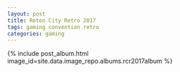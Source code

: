 ```yaml
---
layout: post
title: Reton City Retro 2017
tags: gaming convention retro
categories: gaming
---
```


{% include post_album.html image_id=site.data.image_repo.albums.rcr2017album %}
